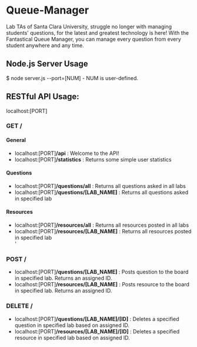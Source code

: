 # Queue-Manager
Lab TAs of Santa Clara University, struggle no longer with managing students' questions, for the latest and greatest technology is here! With the Fantastical Queue Manager, you can manage every question from every student anywhere and any time.

## Node.js Server Usage
$ node server.js --port=[NUM]
    - NUM is user-defined.

## RESTful API Usage:
localhost:[PORT]<br>
### GET /  
#### General
- localhost:[PORT]**/api**                  : Welcome to the API! <br>
- localhost:[PORT]**/statistics**           : Returns some simple user statistics <br>

#### Questions
- localhost:[PORT]**/questions/all**        : Returns all questions asked in all labs <br>
- localhost:[PORT]**/questions/[LAB_NAME]** : Returns all questions asked in specified lab <br>

#### Resources
- localhost:[PORT]**/resources/all**        : Returns all resources posted in all labs <br>
- localhost:[PORT]**/resources/[LAB_NAME]** : Returns all resources posted in specified lab <br>'

### POST /  
- localhost:[PORT]**/questions/[LAB_NAME]** : Posts question to the board in specified lab. Returns an assigned ID. <br>
- localhost:[PORT]**/resources/[LAB_NAME]** : Posts resource to the board in specified lab. Returns an assigned ID. <br>

### DELETE /
- localhost:[PORT]**/questions/[LAB_NAME]/[ID]** : Deletes a specified question in specified lab based on assigned ID.<br>
- localhost:[PORT]**/resources/[LAB_NAME]/[ID]** : Deletes a specified resource in specified lab based on assigned ID.<br>



